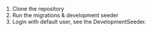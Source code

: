 1. Clone the repository
2. Run the migrations & development seeder
3. Login with default user, see the DevelopmentSeeder.